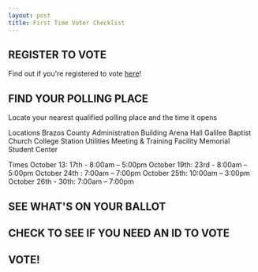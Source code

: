 ```yaml
---
layout: post
title: First Time Voter Checklist 
---
```

## REGISTER TO VOTE
Find out if you're registered to vote [here](https://teamrv-mvp.sos.texas.gov/MVP/voterDetails.do)!
## FIND YOUR POLLING PLACE
Locate your nearest qualified polling place and the time it opens 

Locations
Brazos County Administration Building
Arena Hall 
Galilee Baptist Church
College Station Utilities Meeting & Training Facility
Memorial Student Center

Times
October 13: 17th - 8:00am – 5:00pm
October 19th: 23rd - 8:00am – 5:00pm
October 24th : 7:00am – 7:00pm
October 25th: 10:00am – 3:00pm
October 26th - 30th: 7:00am – 7:00pm

## SEE WHAT'S ON YOUR BALLOT

## CHECK TO SEE IF YOU NEED AN ID TO VOTE
## VOTE! 
